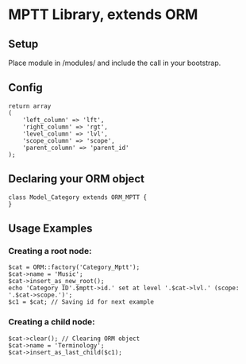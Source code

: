 # MPTT Library, extends ORM

## Setup

Place module in /modules/ and include the call in your bootstrap.

## Config

	return array
	(
		'left_column' => 'lft',
		'right_column' => 'rgt',
		'level_column' => 'lvl',
		'scope_column' => 'scope',
		'parent_column' => 'parent_id'
	);


## Declaring your ORM object

	class Model_Category extends ORM_MPTT {
	}


## Usage Examples

### Creating a root node:

	$cat = ORM::factory('Category_Mptt');
	$cat->name = 'Music';
	$cat->insert_as_new_root();
	echo 'Category ID'.$mptt->id.' set at level '.$cat->lvl.' (scope: '.$cat->scope.')';
	$c1 = $cat; // Saving id for next example

### Creating a child node:

	$cat->clear(); // Clearing ORM object
	$cat->name = 'Terminology';
	$cat->insert_as_last_child($c1);


